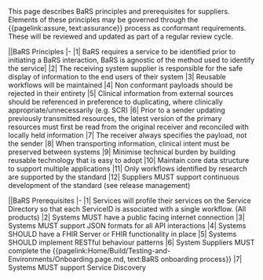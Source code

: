 This page describes BaRS principles and prerequisites for suppliers. Elements of these principles may be governed through the {{pagelink:assure, text:assurance}} process as conformant requirements. These will be reviewed and updated as part of a regular review cycle. 



||BaRS Principles
|-
|1| BaRS requires a service to be identified prior to initiating a BaRS interaction, BaRS is agnostic of the method used to identify the service|
|2| The receiving system supplier is responsible for the safe display of information to the end users of their system 
|3| Reusable workflows will be maintained
|4| Non conformant payloads should be rejected in their entirety
|5| Clinical information from external sources should be referenced in preference to duplicating, where clinically appropriate/unnecessarily (e.g. SCR)
|6| Prior to a sender updating previously transmitted resources, the latest version of the primary resources must first be read from the original receiver and reconciled with locally held information
|7| The receiver always specifies the payload, not the sender
|8| When transporting information, clinical intent must be preserved between systems
|9| Minimise technical burden by building reusable technology that is easy to adopt
|10| Maintain core data structure to support multiple applications
|11| Only workflows identified by research are supported by the standard
|12| Suppliers MUST support continuous development of the standard (see release management) 


||BaRS Prerequisites
|-
|1| Services will profile their services on the Service Directory so that each ServiceID is associated with a single workflow. (All products)
|2| Systems MUST have a public facing internet connection
|3| Systems MUST support JSON formats for all API interactions
|4| Systems SHOULD have a FHIR Server or FHIR functionality in place
|5| Systems SHOULD implement RESTful behaviour patterns
|6| System Suppliers MUST complete the {{pagelink:Home/Build/Testing-and-Environments/Onboarding.page.md, text:BaRS onboarding process}}
|7| Systems MUST support Service Discovery